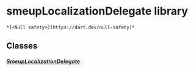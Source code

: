 


# smeupLocalizationDelegate library






    *[<Null safety>](https://dart.dev/null-safety)*





## Classes

##### [SmeupLocalizationDelegate](../smeup_services_smeupLocalizationDelegate/SmeupLocalizationDelegate-class.md)



 















